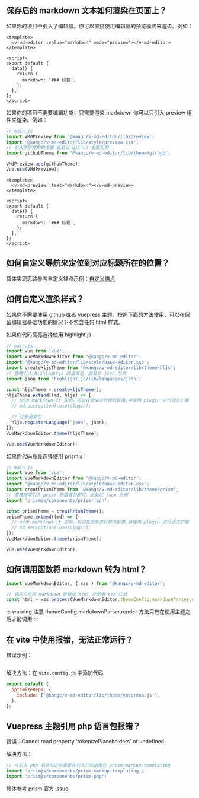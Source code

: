 ## 保存后的 markdown 文本如何渲染在页面上？

如果你的项目中引入了编辑器。你可以直接使用编辑器的预览模式来渲染。例如：

```vue
<template>
  <v-md-editor :value="markdown" mode="preview"></v-md-editor>
</template>

<script>
export default {
  data() {
    return {
      markdown: '### 标题',
    };
  },
};
</script>
```

如果你的项目不需要编辑功能，只需要渲染 markdown 你可以只引入 preview 组件来渲染。例如：

```js
// main.js
import VMdPreview from '@kangc/v-md-editor/lib/preview';
import '@kangc/v-md-editor/lib/style/preview.css';
// 引入你所使用的主题 此处以 github 主题为例
import githubTheme from '@kangc/v-md-editor/lib/theme/github';

VMdPreview.use(githubTheme);
Vue.use(VMdPreview);
```

```vue
<template>
  <v-md-preview :text="markdown"></v-md-preview>
</template>

<script>
export default {
  data() {
    return {
      markdown: '### 标题',
    };
  },
};
</script>
```

## 如何自定义导航来定位到对应标题所在的位置？

具体实现思路参考自定义锚点示例：[自定义锚点](/vue-markdown-editor/senior/anchor)

## 如何自定义渲染样式？

如果你不需要使用 github 或者 vuepress 主题。按照下面的方法使用，可以在保留编辑器基础功能的情况下不包含任何 html 样式。

如果你代码高亮选择使用 highlight.js：

```js
// main.js
import Vue from 'vue';
import VueMarkdownEditor from '@kangc/v-md-editor';
import '@kangc/v-md-editor/lib/style/base-editor.css';
import createHljsTheme from '@kangc/v-md-editor/lib/theme/hljs';
// 按需引入 highlightjs 的语言包，此处以 json 为例
import json from 'highlight.js/lib/languages/json';

const hljsTheme = createHljsTheme();
hljsTheme.extend((md, hljs) => {
  // md为 markdown-it 实例，可以在此处进行修改配置,并使用 plugin 进行语法扩展
  // md.set(option).use(plugin);

  // 注册语言包
  hljs.registerLanguage('json', json);
});
VueMarkdownEditor.theme(hljsTheme);

Vue.use(VueMarkdownEditor);
```

如果你代码高亮选择使用 prismjs：

```js
// main.js
import Vue from 'vue';
import VueMarkdownEditor from '@kangc/v-md-editor';
import '@kangc/v-md-editor/lib/style/base-editor.css';
import creatPrismTheme from '@kangc/v-md-editor/lib/theme/prism';
// 直接按需引入 prism 的语言包即可，此处以 json 为例
import 'prismjs/components/prism-json';

const prismTheme = creatPrismTheme();
prismTheme.extend((md) => {
  // md为 markdown-it 实例，可以在此处进行修改配置,并使用 plugin 进行语法扩展
  // md.set(option).use(plugin);
});
VueMarkdownEditor.theme(prismTheme);

Vue.use(VueMarkdownEditor);
```

## 如何调用函数将 markdown 转为 html？

```js
import VueMarkdownEditor, { xss } from '@kangc/v-md-editor';

// 调用方法将 markdown 转换成 html 并使用 xss 过滤
const html = xss.process(VueMarkdownEditor.themeConfig.markdownParser.render('### 标题'));
```

::: warning 注意
themeConfig.markdownParser.render 方法只有在使用主题之后才能调用
:::

## 在 vite 中使用报错，无法正常运行？

错误示例：

<img :src="$withBase('/images/vite-error.png')">

解决方法：在 `vite.config.js` 中添加代码

```js
export default {
  optimizeDeps: {
    include: ['@kangc/v-md-editor/lib/theme/vuepress.js'],
  },
};
```

## Vuepress 主题引用 php 语言包报错？

错误：Cannot read property 'tokenizePlaceholders' of undefined

解决方法：

```js
// 在引入 php 语言包之前需要先引入它的依赖包 prism-markup-templating
import 'prismjs/components/prism-markup-templating';
import 'prismjs/components/prism-php';
```

具体参考 prism 官方 [issue](https://github.com/PrismJS/prism/issues/1395)
